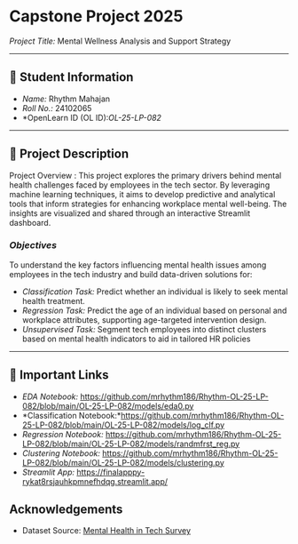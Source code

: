 # Capstone Project 2025  
*Project Title:* Mental Wellness Analysis and Support Strategy  



---

## 🧾 Student Information  
- *Name:* Rhythm Mahajan
- *Roll No.:* 24102065
- *OpenLearn ID (OL ID):*OL-25-LP-082*

---

## 📝 Project Description  
Project Overview : 
This project explores the primary drivers behind mental health challenges faced by employees in the tech sector. By leveraging machine learning techniques, it aims to develop predictive and analytical tools that inform strategies for enhancing workplace mental well-being. The insights are visualized and shared through an interactive Streamlit dashboard.


### *Objectives*
To understand the key factors influencing mental health issues among employees in the tech industry and
build data-driven solutions for:
- *Classification Task:* Predict whether an individual is likely to seek mental health treatment.
- *Regression Task:* Predict the age of an individual based on personal and workplace attributes, supporting age-targeted intervention design.
- *Unsupervised Task:* Segment tech employees into distinct clusters based on mental health indicators to aid in tailored HR policies
---

## 🔗 Important Links  
- *EDA Notebook:* https://github.com/mrhythm186/Rhythm-OL-25-LP-082/blob/main/OL-25-LP-082/models/eda0.py
- *Classification Notebook:*https://github.com/mrhythm186/Rhythm-OL-25-LP-082/blob/main/OL-25-LP-082/models/log_clf.py
- *Regression Notebook:* https://github.com/mrhythm186/Rhythm-OL-25-LP-082/blob/main/OL-25-LP-082/models/randmfrst_reg.py
- *Clustering Notebook:* https://github.com/mrhythm186/Rhythm-OL-25-LP-082/blob/main/OL-25-LP-082/models/clustering.py
- *Streamlit App:* https://finalapppy-rykat8rsjauhkpmnefhdqg.streamlit.app/
  






## Acknowledgements
- Dataset Source: [Mental Health in Tech Survey](https://www.kaggle.com/datasets/osmi/mental-health-in-tech-survey)
